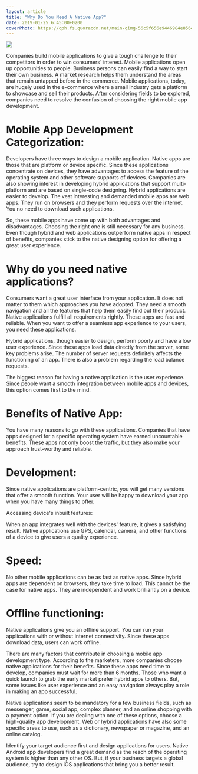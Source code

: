 ```yaml
---
layout: article
title: "Why Do You Need A Native App?"
date: 2019-01-25 6:45:00+0200
coverPhoto: https://qph.fs.quoracdn.net/main-qimg-56c5f656e9446984e8564192ece66afc
---
```


![](https://qph.fs.quoracdn.net/main-qimg-56c5f656e9446984e8564192ece66afc)

Companies build mobile applications to give a tough challenge to their competitors in order to win consumers' interest. Mobile applications open up opportunities to people. Business persons can easily find a way to start their own business. A market research helps them understand the areas that remain untapped before in the commerce. Mobile applications, today, are hugely used in the e-commerce where a small industry gets a platform to showcase and sell their products. After considering fields to be explored, companies need to resolve the confusion of choosing the right mobile app development.

# Mobile App Development Categorization:

Developers have three ways to design a mobile application. Native apps are those that are platform or device specific. Since these applications concentrate on devices, they have advantages to access the feature of the operating system and other software supports of devices. Companies are also showing interest in developing hybrid applications that support multi-platform and are based on single-code designing. Hybrid applications are easier to develop. The vest interesting and demanded mobile apps are web apps. They run on browsers and they perform requests over the internet. You no need to download such applications.

So, these mobile apps have come up with both advantages and disadvantages. Choosing the right one is still necessary for any business. Even though hybrid and web applications outperform native apps in respect of benefits, companies stick to the native designing option for offering a great user experience.

# Why do you need native applications?

Consumers want a great user interface from your application. It does not matter to them which approaches you have adopted. They need a smooth navigation and all the features that help them easily find out their product. Native applications fulfill all requirements rightly. These apps are fast and reliable. When you want to offer a seamless app experience to your users, you need these applications.

Hybrid applications, though easier to design, perform poorly and have a low user experience. Since these apps load data directly from the server, some key problems arise. The number of server requests definitely affects the functioning of an app. There is also a problem regarding the load balance requests.

The biggest reason for having a native application is the user experience. Since people want a smooth integration between mobile apps and devices, this option comes first to the mind.

# Benefits of Native App:

You have many reasons to go with these applications. Companies that have apps designed for a specific operating system have earned uncountable benefits. These apps not only boost the traffic, but they also make your approach trust-worthy and reliable.

# Development:

Since native applications are platform-centric, you will get many versions that offer a smooth function. Your user will be happy to download your app when you have many things to offer.

Accessing device's inbuilt features:

When an app integrates well with the devices' feature, it gives a satisfying result. Native applications use GPS, calendar, camera, and other functions of a device to give users a quality experience.

# Speed:

No other mobile applications can be as fast as native apps. Since hybrid apps are dependent on browsers, they take time to load. This cannot be the case for native apps. They are independent and work brilliantly on a device.

# Offline functioning:

Native applications give you an offline support. You can run your applications with or without internet connectivity. Since these apps download data, users can work offline.

There are many factors that contribute in choosing a mobile app development type. According to the marketers, more companies choose native applications for their benefits. Since these apps need time to develop, companies must wait for more than 6 months. Those who want a quick launch to grab the early market prefer hybrid apps to others. But, some issues like user experience and an easy navigation always play a role in making an app successful.

Native applications seem to be mandatory for a few business fields, such as messenger, game, social app, complex planner, and an online shopping with a payment option. If you are dealing with one of these options, choose a high-quality app development. Web or hybrid applications have also some specific areas to use, such as a dictionary, newspaper or magazine, and an online catalog.

Identify your target audience first and design applications for users. Native Android app developers find a great demand as the reach of the operating system is higher than any other OS. But, if your business targets a global audience, try to design iOS applications that bring you a better result.
